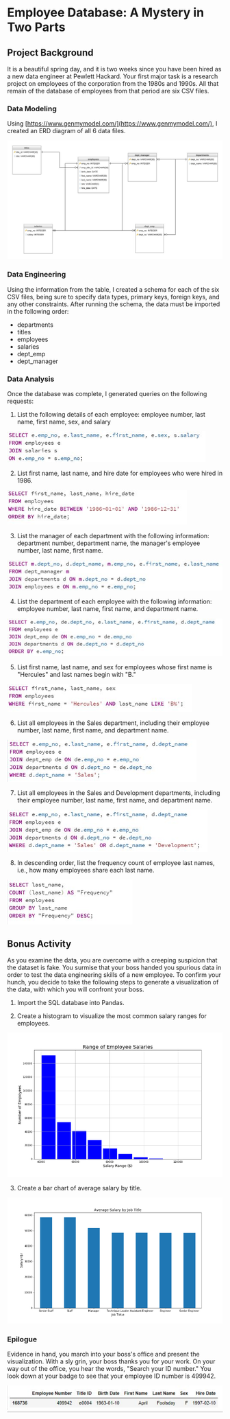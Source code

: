 # Employee Database: A Mystery in Two Parts

## Project Background

It is a beautiful spring day, and it is two weeks since you have been hired as a new data engineer at Pewlett Hackard. Your first major task is a research project on employees of the corporation from the 1980s and 1990s. All that remain of the database of employees from that period are six CSV files.


### Data Modeling

Using [https://www.genmymodel.com/](https://www.genmymodel.com/), I created an ERD diagram of all 6 data files. 

![ERD](images/ERD_diagram.jpeg)


### Data Engineering

Using the information from the table, I created a schema for each of the six CSV files, being sure to specify data types, primary keys, foreign keys, and any other constraints. After running the schema, the data must be imported in the following order:

 - departments
 - titles
 - employees
 - salaries
 - dept_emp
 - dept_manager    
 

### Data Analysis
Once the database was complete, I generated queries on the following requests:

 1. List the following details of each employee: employee number, last name, first name, sex, and salary
 
![Employee_Data](images/q1_query.JPG)
 
 2. List first name, last name, and hire date for employees who were hired in 1986.
 
![Hire_Date](images/q2_query.JPG)
 
 3. List the manager of each department with the following information: department number, department name, the manager's employee number, last name, first name.
 
![Manager](images/q3_query.JPG)
 
 4. List the department of each employee with the following information: employee number, last name, first name, and department name.
 
![Department](images/q4_query.JPG)
 
 5. List first name, last name, and sex for employees whose first name is "Hercules" and last names begin with "B."
 
![Hercules](images/q5_query.JPG)
 
 6. List all employees in the Sales department, including their employee number, last name, first name, and department name.
 
![Sales_Department](images/q6_query.JPG)
 
 7. List all employees in the Sales and Development departments, including their employee number, last name, first name, and department name.
 
![Sales_and_Development](images/q7_query.JPG)
 
 8. In descending order, list the frequency count of employee last names, i.e., how many employees share each last name.
 
![Last_Name_Frequency](images/q8_query.JPG)
 

## Bonus Activity

As you examine the data, you are overcome with a creeping suspicion that the dataset is fake. You surmise that your boss handed you spurious data in order to test the data engineering skills of a new employee. To confirm your hunch, you decide to take the following steps to generate a visualization of the data, with which you will confront your boss.

1. Import the SQL database into Pandas. 


2. Create a histogram to visualize the most common salary ranges for employees.

![Salary_Histogramn](images/Range_of_Employee_Salaries.png)

3. Create a bar chart of average salary by title.

![Salary_by_Title](images/Salary_by_Title.png)


### Epilogue
Evidence in hand, you march into your boss's office and present the visualization. With a sly grin, your boss thanks you for your work. On your way out of the office, you hear the words, "Search your ID number." You look down at your badge to see that your employee ID number is 499942.

![My_ID](images/my_id.JPG)


